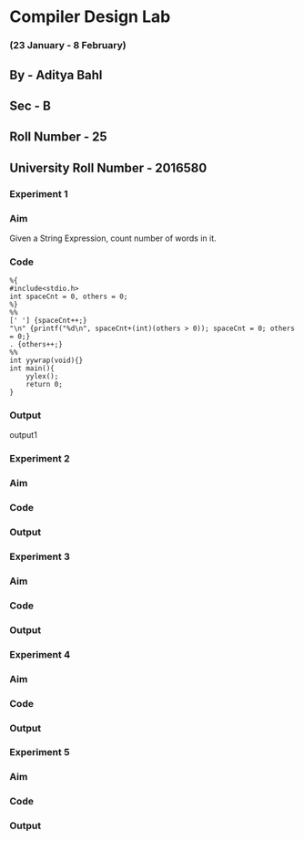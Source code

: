 # Compiler Design Lab

### (23 January - 8 February)

## By - Aditya Bahl

## Sec - B

## Roll Number - 25

## University Roll Number - 2016580

### Experiment 1

### Aim

Given a String Expression, count number of words in it.

### Code

```
%{
#include<stdio.h>
int spaceCnt = 0, others = 0;
%}
%%
[' '] {spaceCnt++;}
"\n" {printf("%d\n", spaceCnt+(int)(others > 0)); spaceCnt = 0; others = 0;}
. {others++;}
%%
int yywrap(void){}
int main(){
    yylex();
    return 0;
}
```

### Output

output1

### Experiment 2

### Aim

### Code

### Output

### Experiment 3

### Aim

### Code

### Output

### Experiment 4

### Aim

### Code

### Output

### Experiment 5

### Aim

### Code

### Output
